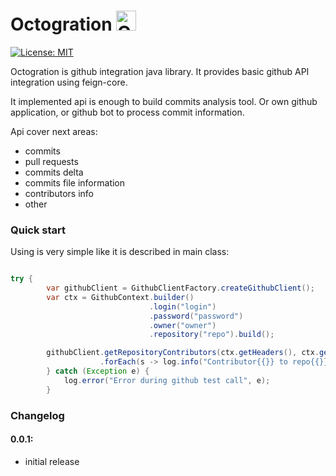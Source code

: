 # Octogration <img src="https://www.svgrepo.com/show/353136/github.svg" height="32px" alt="Octogration" />

[![License: MIT](https://img.shields.io/badge/License-MIT-yellow.svg)](https://opensource.org/licenses/MIT)

Octogration is github integration java library.
It provides basic github API integration using feign-core.


It implemented api is enough to build commits analysis tool.
Or own github application, or github bot to process commit information.

Api cover next areas:
- commits 
- pull requests
- commits delta
- commits file information
- contributors info
- other


### Quick start

Using is very simple like it is described in main class:

```java

try {
        var githubClient = GithubClientFactory.createGithubClient();
        var ctx = GithubContext.builder()
                               .login("login")
                               .password("password")
                               .owner("owner")
                               .repository("repo").build();

        githubClient.getRepositoryContributors(ctx.getHeaders(), ctx.getOwnerRepository())
                    .forEach(s -> log.info("Contributor{{}} to repo{{}}", s.getId(), ctx.getRepository()));
        } catch (Exception e) {
            log.error("Error during github test call", e);
        }

```



### Changelog

#### 0.0.1:
- initial release